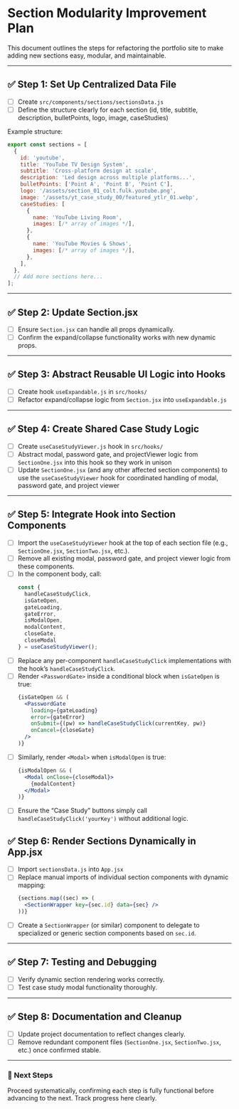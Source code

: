# Section Modularity Improvement Plan

This document outlines the steps for refactoring the portfolio site to make adding new sections easy, modular, and maintainable.

---

## ✅ Step 1: Set Up Centralized Data File
- [ ] Create `src/components/sections/sectionsData.js`
- [ ] Define the structure clearly for each section (id, title, subtitle, description, bulletPoints, logo, image, caseStudies)

Example structure:
```jsx
export const sections = [
  {
    id: 'youtube',
    title: 'YouTube TV Design System',
    subtitle: 'Cross-platform design at scale',
    description: 'Led design across multiple platforms...',
    bulletPoints: ['Point A', 'Point B', 'Point C'],
    logo: '/assets/section_01_colt.fulk.youtube.png',
    image: '/assets/yt_case_study_00/featured_ytlr_01.webp',
    caseStudies: [
      {
        name: 'YouTube Living Room',
        images: [/* array of images */],
      },
      {
        name: 'YouTube Movies & Shows',
        images: [/* array of images */],
      },
    ],
  },
  // Add more sections here...
];
```

---

## ✅ Step 2: Update Section.jsx
- [ ] Ensure `Section.jsx` can handle all props dynamically.
- [ ] Confirm the expand/collapse functionality works with new dynamic props.

---

## ✅ Step 3: Abstract Reusable UI Logic into Hooks
- [ ] Create hook `useExpandable.js` in `src/hooks/`
- [ ] Refactor expand/collapse logic from `Section.jsx` into `useExpandable.js`

---

## ✅ Step 4: Create Shared Case Study Logic
- [ ] Create `useCaseStudyViewer.js` hook in `src/hooks/`
- [ ] Abstract modal, password gate, and projectViewer logic from `SectionOne.jsx` into this hook so they work in unison
- [ ] Update `SectionOne.jsx` (and any other affected section components) to use the `useCaseStudyViewer` hook for coordinated handling of modal, password gate, and project viewer

---

## ✅ Step 5: Integrate Hook into Section Components
- [ ] Import the `useCaseStudyViewer` hook at the top of each section file (e.g., `SectionOne.jsx`, `SectionTwo.jsx`, etc.).
- [ ] Remove all existing modal, password gate, and project viewer logic from these components.
- [ ] In the component body, call:
  ```js
  const {
    handleCaseStudyClick,
    isGateOpen,
    gateLoading,
    gateError,
    isModalOpen,
    modalContent,
    closeGate,
    closeModal
  } = useCaseStudyViewer();
  ```
- [ ] Replace any per-component `handleCaseStudyClick` implementations with the hook’s `handleCaseStudyClick`.
- [ ] Render `<PasswordGate>` inside a conditional block when `isGateOpen` is true:
  ```jsx
  {isGateOpen && (
    <PasswordGate
      loading={gateLoading}
      error={gateError}
      onSubmit={(pw) => handleCaseStudyClick(currentKey, pw)}
      onCancel={closeGate}
    />
  )}
  ```
- [ ] Similarly, render `<Modal>` when `isModalOpen` is true:
  ```jsx
  {isModalOpen && (
    <Modal onClose={closeModal}>
      {modalContent}
    </Modal>
  )}
  ```
- [ ] Ensure the “Case Study” buttons simply call `handleCaseStudyClick('yourKey')` without additional logic.

## ✅ Step 6: Render Sections Dynamically in App.jsx
- [ ] Import `sectionsData.js` into `App.jsx`
- [ ] Replace manual imports of individual section components with dynamic mapping:
  ```jsx
  {sections.map((sec) => (
    <SectionWrapper key={sec.id} data={sec} />
  ))}
  ```
- [ ] Create a `SectionWrapper` (or similar) component to delegate to specialized or generic section components based on `sec.id`.

---

## ✅ Step 7: Testing and Debugging
- [ ] Verify dynamic section rendering works correctly.
- [ ] Test case study modal functionality thoroughly.

---

## ✅ Step 8: Documentation and Cleanup
- [ ] Update project documentation to reflect changes clearly.
- [ ] Remove redundant component files (`SectionOne.jsx`, `SectionTwo.jsx`, etc.) once confirmed stable.

---

### 🚩 Next Steps
Proceed systematically, confirming each step is fully functional before advancing to the next. Track progress here clearly.